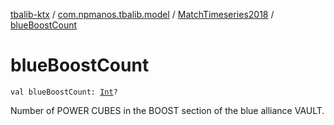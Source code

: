 [tbalib-ktx](../../index.md) / [com.npmanos.tbalib.model](../index.md) / [MatchTimeseries2018](index.md) / [blueBoostCount](./blue-boost-count.md)

# blueBoostCount

`val blueBoostCount: `[`Int`](https://kotlinlang.org/api/latest/jvm/stdlib/kotlin/-int/index.html)`?`

Number of POWER CUBES in the BOOST section of the blue alliance VAULT.

